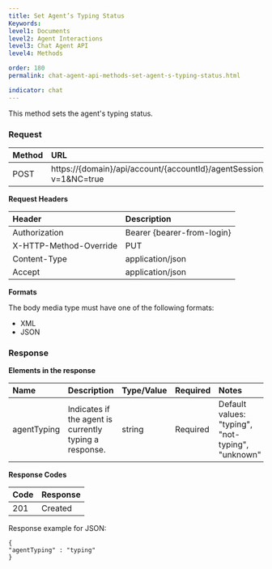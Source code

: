 ```yaml
---
title: Set Agent’s Typing Status
Keywords:
level1: Documents
level2: Agent Interactions
level3: Chat Agent API
level4: Methods

order: 180
permalink: chat-agent-api-methods-set-agent-s-typing-status.html

indicator: chat
---
```


This method sets the agent's typing status.

### Request

| Method | URL |
| :--- | :--- |
| POST | https://{domain}/api/account/{accountId}/agentSession/{agentSessionId}/chat/{chatId}/info/agentTyping?v=1&NC=true|
**Request Headers**

| Header | Description |
| :--- | :--- |
| Authorization| Bearer {bearer-from-login} |
| X-HTTP-Method-Override | PUT |
| Content-Type | application/json |
| Accept | application/json |

**Formats**

The body media type must have one of the following formats:

- XML
- JSON

### Response

**Elements in the response**

| Name | Description | Type/Value | Required | Notes |
| :--- | :--- | :--- | :--- | :--- |
| agentTyping | Indicates if the agent is currently typing a response. | string | Required | Default values: "typing", "not-typing", "unknown" |

**Response Codes**

| Code | Response |
| :--- | :--- |
| 201 | Created |

Response example for JSON:

    {
    "agentTyping" : "typing"
    }
